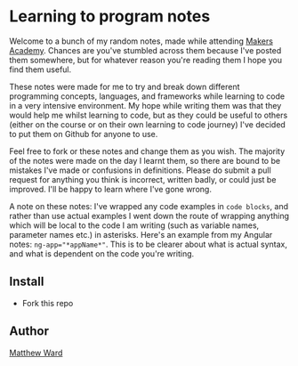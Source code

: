 # Learning to program notes

Welcome to a bunch of my random notes, made while attending [Makers Academy](http://www.makersacademy.com). Chances are you've stumbled across them because I've posted them somewhere, but for whatever reason you're reading them I hope you find them useful.

These notes were made for me to try and break down different programming concepts, languages, and frameworks while learning to code in a very intensive environment. My hope while writing them was that they would help me whilst learning to code, but as they could be useful to others (either on the course or on their own learning to code journey) I've decided to put them on Github for anyone to use.

Feel free to fork or these notes and change them as you wish. The majority of the notes were made on the day I learnt them, so there are bound to be mistakes I've made or confusions in definitions. Please do submit a pull request for anything you think is incorrect, written badly, or could just be improved. I'll be happy to learn where I've gone wrong.

A note on these notes: I've wrapped any code examples in `code blocks`, and rather than use actual examples I went down the route of wrapping anything which will be local to the code I am writing (such as variable names, parameter names etc.) in asterisks. Here's an example from my Angular notes: `ng-app="*appName*"`. This is to be clearer about what is actual syntax, and what is dependent on the code you're writing.

## Install
* Fork this repo

## Author
[Matthew Ward](http://iammatthewward.co.uk)
